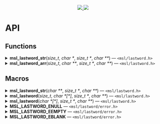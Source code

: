 <p align="center">
  <a href="API.md">
    <img src="https://img.shields.io/badge/lang-en-04246c.svg" />
  </a>
  <a href="API.es.md">
    <img src="https://img.shields.io/badge/lang-es-c20d1c.svg" />
  </a>
</p>

# API

## Functions

<details>
  <summary>
    <b>msl_lastword_str</b>(<i>size_t</i>, <i>char *</i>, <i>size_t *</i>, <i>char **</i>)
    —
    <code>&lt;msl/lastword.h&gt;</code>
  </summary>

- Description: finds the last word of a string.
- Parameters:
  - Input:
    - _`size_t`_ **`len`**: the length of the string.
    - _`char *`_ **`str`**: the string.
  - Output:
    - _`size_t *`_ **`size`**: the size of the last word (if found).
    - _`char **`_ **`word`**: the last word (if found).
- Return values (_`int`_):
  - **`MSL_LASTWORD_ENULL`**: a null pointer was passed.
  - **`MSL_LASTWORD_EEMPTY`**: an empty pointer was passed.
  - **`MSL_LASTWORD_EBLANK`**: a blank array was passed.
- Guarantees:
  - If no error occurred, the return code will be `0`.
  - If an error occurred, the return code will be negative.

</details>

<details>
  <summary>
    <b>msl_lastword_arr</b>(<i>size_t</i>, <i>char **</i>, <i>size_t *</i>, <i>char **</i>)
    —
    <code>&lt;msl/lastword.h&gt;</code>
  </summary>

- Description: finds the last word of a an array of strings.
- Parameters:
  - Input:
    - _`size_t`_ **`arrc`**: the length of the array.
    - _`char **`_ **`arrv`**: the string values.
  - Output:
    - _`size_t *`_ **`size`**: the size of the last word (if found).
    - _`char **`_ **`word`**: the last word (if found).
- Return values (_`int`_):
  - **`MSL_LASTWORD_ENULL`**: a null pointer was passed.
  - **`MSL_LASTWORD_EEMPTY`**: an empty pointer was passed.
  - **`MSL_LASTWORD_EBLANK`**: a blank array was passed.
- Guarantees:
  - If no error occurred, the return code will be `0`.
  - If an error occurred, the return code will be negative.

</details>

## Macros

<details>
  <summary>
    <b>msl_lastword_str</b>(<i>char **</i>, <i>size_t *</i>, <i>char **</i>)
    —
    <code>&lt;msl/lastword.h&gt;</code>
  </summary>

- Description: finds the last word of a string.
- Parameters:
  - Input:
    - _`char *`_ **`str`**: the string.
  - Output:
    - _`size_t *`_ **`size`**: the size of the last word (if found).
    - _`char **`_ **`word`**: the last word (if found).
- Return values: same as <b>msl_lastword_str</b>(<i>size_t</i>, <i>char *</i>, <i>size_t *</i>, <i>char **</i>).
- Guarantees: same as <b>msl_lastword_str</b>(<i>size_t</i>, <i>char *</i>, <i>size_t *</i>, <i>char **</i>).

</details>

<details>
  <summary>
    <b>msl_lastword</b>(<i>size_t</i>, <i>char *[*]</i>, <i>size_t *</i>, <i>char **</i>)
    —
    <code>&lt;msl/lastword.h&gt;</code>
  </summary>

- Description: finds the last word using the C11 preprocessor macro `_Generic`.
- Parameters: same as <b>msl_lastword_str</b>(<i>size_t</i>, <i>char *</i>, <i>size_t *</i>, <i>char **</i>) or <b>msl_lastword_arr</b>(<i>size_t</i>, <i>char **</i>, <i>size_t *</i>, <i>char **</i>).
- Return values: same as <b>msl_lastword_str</b>(<i>size_t</i>, <i>char *</i>, <i>size_t *</i>, <i>char **</i>) or <b>msl_lastword_arr</b>(<i>size_t</i>, <i>char **</i>, <i>size_t *</i>, <i>char **</i>).
- Guarantees: same as <b>msl_lastword_str</b>(<i>size_t</i>, <i>char *</i>, <i>size_t *</i>, <i>char **</i>) or <b>msl_lastword_arr</b>(<i>size_t</i>, <i>char **</i>, <i>size_t *</i>, <i>char **</i>).

</details>

<details>
  <summary>
    <b>msl_lastword</b>(<i>char *[*]</i>, <i>size_t *</i>, <i>char **</i>)
    —
    <code>&lt;msl/lastword.h&gt;</code>
  </summary>

- Description: finds the last word of a string.
- Parameters:
  - Input:
    - _`char *[*]`_ **`text`**: the text to process.
  - Output:
    - _`size_t *`_ **`size`**: the size of the last word (if found).
    - _`char **`_ **`word`**: the last word (if found).
- Return values: same as <b>msl_lastword</b>(<i>size_t</i>, <i>char *[\*]</i>, <i>size_t *</i>, <i>char **</i>).
- Guarantees: same as <b>msl_lastword</b>(<i>size_t</i>, <i>char *[\*]</i>, <i>size_t *</i>, <i>char **</i>).

</details>

<details>
  <summary>
    <b>MSL_LASTWORD_ENULL</b>
    —
    <code>&lt;msl/lastword/error.h&gt;</code>
  </summary>

- Description: an error occurred because a null pointer was passed.
- Type: a literal negative number (`int`) exported using the C preprocessor macro `#define`.

</details>

<details>
  <summary>
    <b>MSL_LASTWORD_EEMPTY</b>
    —
    <code>&lt;msl/lastword/error.h&gt;</code>
  </summary>

- Description: an error occurred because an empty pointer was passed.
- Type: a literal negative number (`int`) exported using the C preprocessor macro `#define`.

</details>

<details>
  <summary>
    <b>MSL_LASTWORD_EBLANK</b>
    —
    <code>&lt;msl/lastword/error.h&gt;</code>
  </summary>

- Description: an error occurred because a blank array was passed.
- Type: a literal negative number (`int`) exported using the C preprocessor macro `#define`.

</details>
